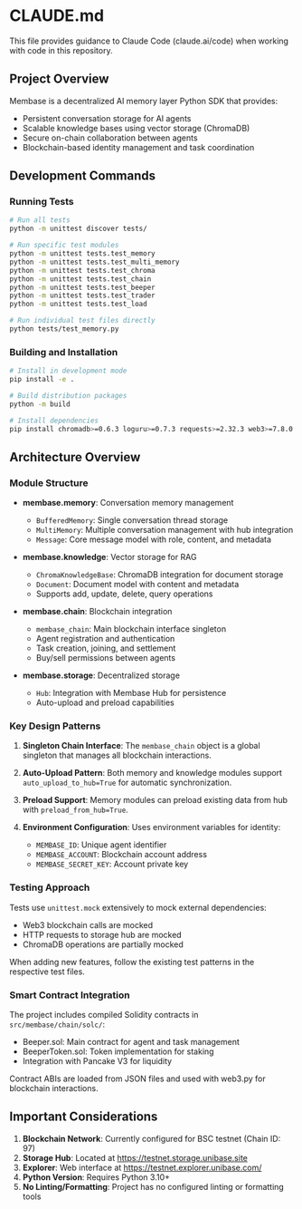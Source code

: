 # CLAUDE.md

This file provides guidance to Claude Code (claude.ai/code) when working with code in this repository.

## Project Overview

Membase is a decentralized AI memory layer Python SDK that provides:
- Persistent conversation storage for AI agents
- Scalable knowledge bases using vector storage (ChromaDB)
- Secure on-chain collaboration between agents
- Blockchain-based identity management and task coordination

## Development Commands

### Running Tests
```bash
# Run all tests
python -m unittest discover tests/

# Run specific test modules
python -m unittest tests.test_memory
python -m unittest tests.test_multi_memory
python -m unittest tests.test_chroma
python -m unittest tests.test_chain
python -m unittest tests.test_beeper
python -m unittest tests.test_trader
python -m unittest tests.test_load

# Run individual test files directly
python tests/test_memory.py
```

### Building and Installation
```bash
# Install in development mode
pip install -e .

# Build distribution packages
python -m build

# Install dependencies
pip install chromadb>=0.6.3 loguru>=0.7.3 requests>=2.32.3 web3>=7.8.0
```

## Architecture Overview

### Module Structure
- **membase.memory**: Conversation memory management
  - `BufferedMemory`: Single conversation thread storage
  - `MultiMemory`: Multiple conversation management with hub integration
  - `Message`: Core message model with role, content, and metadata

- **membase.knowledge**: Vector storage for RAG
  - `ChromaKnowledgeBase`: ChromaDB integration for document storage
  - `Document`: Document model with content and metadata
  - Supports add, update, delete, query operations

- **membase.chain**: Blockchain integration
  - `membase_chain`: Main blockchain interface singleton
  - Agent registration and authentication
  - Task creation, joining, and settlement
  - Buy/sell permissions between agents

- **membase.storage**: Decentralized storage
  - `Hub`: Integration with Membase Hub for persistence
  - Auto-upload and preload capabilities

### Key Design Patterns

1. **Singleton Chain Interface**: The `membase_chain` object is a global singleton that manages all blockchain interactions.

2. **Auto-Upload Pattern**: Both memory and knowledge modules support `auto_upload_to_hub=True` for automatic synchronization.

3. **Preload Support**: Memory modules can preload existing data from hub with `preload_from_hub=True`.

4. **Environment Configuration**: Uses environment variables for identity:
   - `MEMBASE_ID`: Unique agent identifier
   - `MEMBASE_ACCOUNT`: Blockchain account address
   - `MEMBASE_SECRET_KEY`: Account private key

### Testing Approach

Tests use `unittest.mock` extensively to mock external dependencies:
- Web3 blockchain calls are mocked
- HTTP requests to storage hub are mocked
- ChromaDB operations are partially mocked

When adding new features, follow the existing test patterns in the respective test files.

### Smart Contract Integration

The project includes compiled Solidity contracts in `src/membase/chain/solc/`:
- Beeper.sol: Main contract for agent and task management
- BeeperToken.sol: Token implementation for staking
- Integration with Pancake V3 for liquidity

Contract ABIs are loaded from JSON files and used with web3.py for blockchain interactions.

## Important Considerations

1. **Blockchain Network**: Currently configured for BSC testnet (Chain ID: 97)
2. **Storage Hub**: Located at https://testnet.storage.unibase.site
3. **Explorer**: Web interface at https://testnet.explorer.unibase.com/
4. **Python Version**: Requires Python 3.10+
5. **No Linting/Formatting**: Project has no configured linting or formatting tools